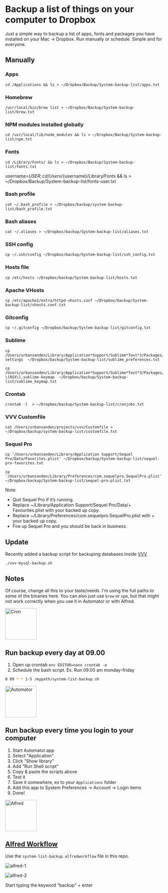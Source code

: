 # Backup a list of things on your computer to Dropbox

Just a simple way to backup a list of apps, fonts and packages you have installed on your Mac -> Dropbox. Run manually or schedule. Simple and for everyone.

## Manually

### Apps
    cd /Applications && ls > ~/Dropbox/Backup/System-backup-list/apps.txt

### Homebrew
    /usr/local/bin/brew list > ~/Dropbox/Backup/System-backup-list/brew.txt

### NPM modules installed globally
    cd /usr/local/lib/node_modules && ls > ~/Dropbox/Backup/System-backup-list/npm.txt

### Fonts
    cd /Library/Fonts/ && ls > ~/Dropbox/Backup/System-backup-list/fonts.txt
username=$USER; cd /Users/${username}/Library/Fonts && ls > ~/Dropbox/Backup/System-backup-list/fonts-user.txt

### Bash profile
    cat ~/.bash_profile > ~/Dropbox/backup/system-backup-list/bash_profile.txt

### Bash aliases
    cat ~/.aliases > ~/Dropbox/backup/System-backup-list/aliases.txt

### SSH config
    cp ~/.ssh/config ~/Dropbox/backup/System-backup-list/ssh_config.txt

### Hosts file
    cp /etc/hosts ~/Dropbox/backup/System-backup-list/hosts.txt

### Apache VHosts
    cp /etc/apache2/extra/httpd-vhosts.conf ~/Dropbox/backup/System-backup-list/vhosts.conf.txt

### Gitconfig
    cp ~/.gitconfig ~/Dropbox/backup/System-backup-list/gitconfig.txt

### Sublime
    cp /Users/urbansanden/Library/Application*Support/Sublime*Text*3/Packages/User/Preferences.sublime-settings  ~/Dropbox/backup/System-backup-list/sublime_preferences.txt

    cp /Users/urbansanden/Library/Application*Support/Sublime*Text*3/Packages/User/Default\ \(OSX\).sublime-keymap  ~/Dropbox/backup/System-backup-list/sublime_keymap.txt

### Crontab
    crontab -l  > ~/Dropbox/backup/System-backup-list/cronjobs.txt

### VVV Customfile
    cat /Users/urbansanden/projects/vvv/Customfile > ~/Dropbox/backup/system-backup-list/customfile.txt

### Sequel Pro

    cp '/Users/urbansanden/Library/Application Support/Sequel Pro/Data/Favorites.plist' ~/Dropbox/backup/System-backup-list/sequel-pro-favorites.txt

    cp '/Users/urbansanden/Library/Preferences/com.sequelpro.SequelPro.plist' ~/Dropbox/backup/System-backup-list/sequel-pro-plist.txt

Note: 

+ Quit Sequel Pro if it’s running.
+ Replace ~/Library/Application Support/Sequel Pro/Data/+ Favourites.plist with your backed up copy.
+ Replace ~/Library/Preferences/com.sequelpro.SequelPro.plist with + your backed up copy.
+ Fire up Sequel Pro and you should be back in business.

## Update

Recently added a backup script for backuping databases inside [VVV](https://github.com/Varying-Vagrant-Vagrants/VVV)

    ./vvv-mysql-backup.sh

## Notes

Of course, change all this to your taste/needs.
I'm using the full paths to some of the binaries here. You can also just use ``brew`` or ``npm``, but that might not work correctly when you use it in Automator or with Alfred. 

<img src="https://cloud.githubusercontent.com/assets/307676/14966900/ee944d8c-10b4-11e6-822b-1c8e0329eb39.jpg" alt="Cron" height="100">

## Run backup every day at 09.00

1. Open up crontab ``env EDITOR=nano crontab -e``
2. Schedule the bash script. Ex. Run 09.00 am monday-friday

```bash
0 09 * * 1-5 /mypath/system-list-backup.sh
```

<img src="https://cloud.githubusercontent.com/assets/307676/14935295/45bf18a2-0ecc-11e6-9105-3a0857d14735.png" alt="Automator" height="100">

## Run backup every time you login to your computer

1. Start Automator.app
2. Select "Application"
3. Click "Show library"
4. Add "Run Shell script"
5. Copy & paste the scripts above
6. Test it
7. Save it somewhere, ex to your ``Applications`` folder
8. Add this app to System Preferences -> Account -> Login items
9. Done!

<img src="http://cdn.makeuseof.com/wp-content/uploads/2013/04/Alfred_icon.jpg?6b9ecc" alt="Alfred" height="100">

## [Alfred Workflow](https://www.alfredapp.com/workflows/)

Use the ``system-list-backup.alfredworkflow`` file in this repo.

![alfred-1](https://cloud.githubusercontent.com/assets/307676/14941464/1137a8c0-0f9d-11e6-85f2-26759ad1b53e.jpg)

![alfred-2](https://cloud.githubusercontent.com/assets/307676/14941465/114fe782-0f9d-11e6-935d-caf54cfb16a3.jpg)

Start typing the keyword "backup" + enter